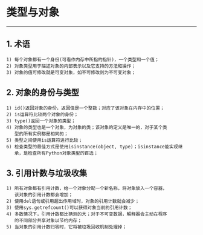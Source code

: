 # **类型与对象**
***

## **1. 术语**
    1) 每个对象都有一个身份(可看作内存中所指的指针)，一个类型和一个值；
    2) 对象类型用于描述对象的内部表示以及它支持的方法和操作；
    3) 对象的值可修改就是可变对象，如不可修改则为不可变对象；

## **2. 对象的身份与类型**
    1) id()返回对象的身份，返回值是一个整数；对应了该对象在内存中的位置；
    2) is运算符比较两个对象的身份；
    3) type()返回一个对象的类型；
    4) 对象的类型也是一个对象，为对象的类；该对象的定义是唯一的，对于某个类
       型的所有实例都是相同的；
    5) 类型之间使用is运算符进行比较；
    6) 检查类型的最佳方式是使用isinstance(object, type)；isinstance能实现继
       承，是检查所有Python对象类型的首选；

## **3. 引用计数与垃圾收集**
    1) 所有对象都有引用计数，给一个对象分配一个新名称，将对象放入一个容器，
       该对象的引用计数都会增加；
    2) 使用del语句或引用超出作用域时，对象的引用计数就会减少；
    3) 使用sys.getrefcount()可以获得对象当前的引用计数；
    4) 多数情况下，引用计数都比猜测的大；对于不可变数据，解释器会主动在程序
       的不同部分共享对象以节约内存；
    5) 当对象的引用计数归零时，它将被垃圾回收机制处理掉；
